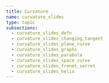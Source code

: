 ```yaml
---
title: Curvature
name: curvature_slides
type: topic
subsections:
  - curvature_slides_defn
  - curvature_slides_changing_tangent
  - curvature_slides_plane_curve
  - curvature_slides_graphs
  - curvature_slides_parabola
  - curvature_slides_space_curve
  - curvature_slides_frenet_serret
  - curvature_slides_helix
---
```

